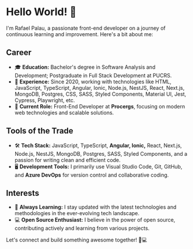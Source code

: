 # Hello World! 👋

I'm Rafael Palau, a passionate front-end developer on a journey of continuous learning and improvement. Here's a bit about me:

## Career

- 🎓 **Education:** Bachelor's degree in Software Analysis and Development; Postgraduate in Full Stack Development at PUCRS.
- 💼 **Experience:** Since 2020, working with technologies like HTML, JavaScript, TypeScript, Angular, Ionic, Node.js, NestJS, React, Next.js, MongoDB, Postgres, CSS, SASS, Styled Components, Material UI, Jest, Cypress, Playwright, etc.
- 🏢 **Current Role:** Front-End Developer at **Procergs**, focusing on modern web technologies and scalable solutions.

## Tools of the Trade

- 🛠️ **Tech Stack:** JavaScript, TypeScript, **Angular, Ionic,** React, Next.js, Node.js, NestJS, MongoDB, Postgres, SASS, Styled Components, and a passion for writing clean and efficient code.
- 🖥️ **Development Tools:** I primarily use Visual Studio Code, Git, GitHub, and **Azure DevOps** for version control and collaborative coding.

## Interests

- 🚀 **Always Learning:** I stay updated with the latest technologies and methodologies in the ever-evolving tech landscape.
- 💻 **Open Source Enthusiast:** I believe in the power of open source, contributing actively and learning from various projects.

Let's connect and build something awesome together! 🚀💻
